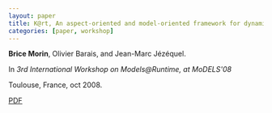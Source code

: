 ```yaml
---
layout: paper
title: K@rt, An aspect-oriented and model-oriented framework for dynamic software product lines
categories: [paper, workshop]
---
```


**Brice Morin**, Olivier Barais, and Jean-Marc Jézéquel. 

In _3rd International Workshop on Models@Runtime, at MoDELS'08_

Toulouse, France, oct 2008.

[PDF](https://docs.google.com/file/d/0B8COpPaPIDHYNTVaUnkzMWlvX0k/edit?usp=sharing)
